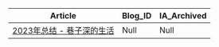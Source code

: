 | Article | Blog\_ID | IA\_Archived |
| --- | --- | --- |
| [2023年总结 - 巷子深的生活](https://szx.life/2023-nian-zong-jie/) | Null | Null |

